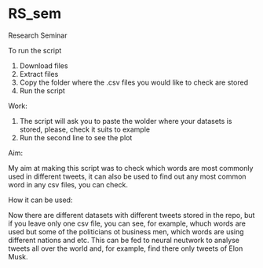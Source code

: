 # RS_sem
Research Seminar


To run the script

1. Download files
2. Extract files
3. Copy the folder where the .csv files you would like to check are stored
4. Run the script

Work:

1. The script will ask you to paste the wolder where your datasets is stored, please, check it suits to example
2. Run the second line to see the plot

Aim:

My aim at making this script was to check which words are most commonly used in different tweets, it can also be used to find out any most common word in any csv files, you can check.

How it can be used:

Now there are different datasets with different tweets stored in the repo, but if you leave only one csv file, you can see, for example, whuch words are used but some of the politicians ot business men, which words are using different nations and etc. This can be fed to neural neutwork to analyse tweets all over the world and, for example, find there only tweets of Elon Musk.
